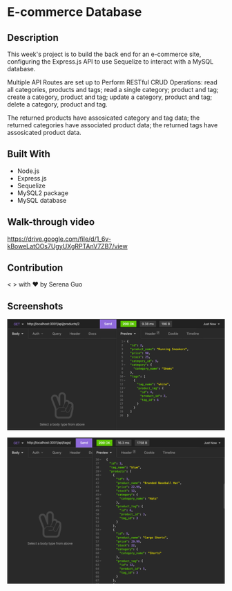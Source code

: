 # E-commerce Database

## Description
This week's project is to build the back end for an e-commerce site, configuring the Express.js API to use Sequelize to interact with a MySQL database.

Multiple API Routes are set up to Perform RESTful CRUD Operations: read all categories, products and tags;
read a single category; product and tag; create a category, product and tag; update a category, product and tag; delete a category, product and tag. 

The returned products have assosicated category and tag data; the returned categories have associated product data; the returned tags have assosicated product data.


## Built With
* Node.js
* Express.js
* Sequelize
* MySQL2 package
* MySQL database


## Walk-through video
<https://drive.google.com/file/d/1_6v-kBoweLatOOs7UgyUXgRPTAnV7ZB7/view>


## Contribution
< > with ❤️  by Serena Guo


## Screenshots

![the screenshot of the site](snapshots/screenshot.png)

![the screenshot of the command-line](snapshots/screenshot2.png)

